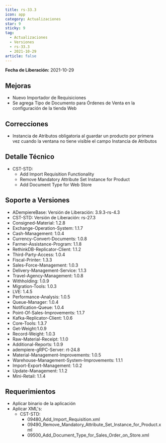```yaml
---
title: rs-33.3
icon: app
category: Actualizaciones
star: 9
sticky: 9
tag:
  - Actualizaciones
  - Versiones
  - rs-33.3
  - 2021-10-29
article: false
---
```


**Fecha de Liberación:** 2021-10-29

## Mejoras

- Nuevo Importador de Requisiciones
- Se agrega Tipo de Documento para Órdenes de Venta en la configuración de la tienda Web

## Correcciones

- Instancia de Atributos obligatoria al guardar un producto por primera vez cuando la ventana no tiene visible el campo Instancia de Atributos

## Detalle Técnico

- CST-STD:
  - Add Import Requisition Functionality
  - Remove Mandatory Attribute Set Instance for Product
  - Add Document Type for Web Store

## Soporte a Versiones

- ADempiereBase: Versión de Liberación: 3.9.3-rs-4.3
- CST-STD: Versión de Liberación: rs-27.3
- Consigned-Material: 1.2.8
- Exchange-Operation-System: 1.1.7
- Cash-Management: 1.0.4
- Currency-Convert-Documents: 1.0.8
- Farmer-Assistance-Program: 1.1.8
- RethinkDB-Replicator-Client: 1.1.2
- Third-Party-Access: 1.0.4
- Fiscal-Printer: 1.3.3
- Sales-Force-Management: 1.0.3
- Delivery-Management-Service: 1.1.3
- Travel-Agency-Management: 1.0.8
- Withholding: 1.0.9
- Migration-Tools: 1.0.3
- LVE: 1.4.5
- Performance-Analysis: 1.0.5
- Queue-Manager: 1.0.4
- Notification-Queue: 1.0.4
- Point-Of-Sales-Improvements: 1.1.7
- Kafka-Replicator-Client: 1.0.6
- Core-Tools: 1.3.7
- Get-Weight:1.0.9
- Record-Weight: 1.0.3
- Raw-Material-Receipt: 1.1.0
- Additional-Reports: 1.0.9
- adempiere-gRPC-Server: rt-24.8
- Material-Management-Improvements: 1.0.5
- Warehouse-Management-System-Improvements: 1.1.1
- Import-Export-Management: 1.0.2
- Update-Management: 1.1.2
- Mini-Retail: 1.1.4

## Requerimientos

- Aplicar binario de la aplicación
- Aplicar XML's:
  - CST-STD:
    - 09480_Add_Import_Requisition.xml
    - 09490_Remove_Mandatory_Attribute_Set_Instance_for_Product.xml
    - 09500_Add_Document_Type_for_Sales_Order_on_Store.xml
